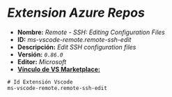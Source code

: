 <!-- Autor: Daniel Benjamin Perez Morales -->
<!-- GitHub: https://github.com/DanielBenjaminPerezMoralesDev13 -->
<!-- Gitlab: https://gitlab.com/DanielBenjaminPerezMoralesDev13 -->
<!-- Correo electrónico: danielperezdev@proton.me -->

# ***Extension Azure Repos***

- **Nombre:** *Remote - SSH: Editing Configuration Files*
- **ID:** *ms-vscode-remote.remote-ssh-edit*
- **Descripción:** *Edit SSH configuration files*
- **Versión:** *`0.86.0`*
- **Editor:** *Microsoft*
- **[Vínculo de VS Marketplace:](https://marketplace.visualstudio.com/items?itemName=ms-vscode-remote.remote-ssh-edit "https://marketplace.visualstudio.com/items?itemName=ms-vscode-remote.remote-ssh-edit")**

```plaintext
# Id Extensión Vscode
ms-vscode-remote.remote-ssh-edit
```
